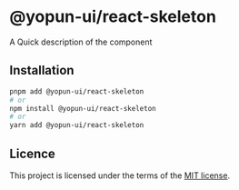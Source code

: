 # @yopun-ui/react-skeleton

A Quick description of the component

## Installation

```sh
pnpm add @yopun-ui/react-skeleton
# or
npm install @yopun-ui/react-skeleton
# or
yarn add @yopun-ui/react-skeleton
```

## Licence

This project is licensed under the terms of the
[MIT license](https://github.com/yopundotcom/yopun-ui/blob/master/LICENSE).
